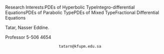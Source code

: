 Research Interests:PDEs of Hyperbolic TypeIntegro-differential EquationsPDEs of Parabolic TypePDEs of Mixed TypeFractional Differential Equations

Tatar, Nasser Eddine.
                
Professor
 5-506
 4654



                            tatarn@kfupm.edu.sa

